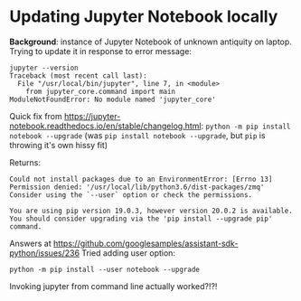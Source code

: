 # Updating Jupyter Notebook locally

**Background**: instance of Jupyter Notebook of unknown antiquity on laptop. Trying to update it in response to error message:
```
jupyter --version
Traceback (most recent call last):
  File "/usr/local/bin/jupyter", line 7, in <module>
    from jupyter_core.command import main
ModuleNotFoundError: No module named 'jupyter_core'
```

Quick fix from https://jupyter-notebook.readthedocs.io/en/stable/changelog.html:
`python -m pip install notebook --upgrade`
(was `pip install notebook --upgrade`, but `pip` is throwing it's own hissy fit)

Returns:
```
Could not install packages due to an EnvironmentError: [Errno 13] Permission denied: '/usr/local/lib/python3.6/dist-packages/zmq'
Consider using the `--user` option or check the permissions.

You are using pip version 19.0.3, however version 20.0.2 is available.
You should consider upgrading via the 'pip install --upgrade pip' command.
```

Answers at https://github.com/googlesamples/assistant-sdk-python/issues/236
Tried adding user option:
```
python -m pip install --user notebook --upgrade
```

Invoking jupyter from command line actually worked?!?!